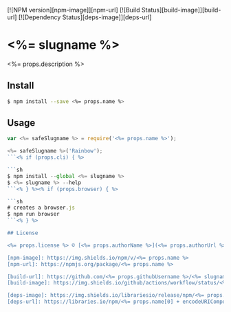 [![NPM version][npm-image]][npm-url]
[![Build Status][build-image]][build-url]
[![Dependency Status][deps-image]][deps-url]

# <%= slugname %>

<%= props.description %>

## Install

```sh
$ npm install --save <%= props.name %>
```

## Usage

```js
var <%= safeSlugname %> = require('<%= props.name %>');

<%= safeSlugname %>('Rainbow');
```<% if (props.cli) { %>

```sh
$ npm install --global <%= slugname %>
$ <%= slugname %> --help
```<% } %><% if (props.browser) { %>

```sh
# creates a browser.js
$ npm run browser
```<% } %>

## License

<%= props.license %> © [<%= props.authorName %>](<%= props.authorUrl %>)

[npm-image]: https://img.shields.io/npm/v/<%= props.name %>
[npm-url]: https://npmjs.org/package/<%= props.name %>

[build-url]: https://github.com/<%= props.githubUsername %>/<%= slugname %>/actions/workflows/check.yaml
[build-image]: https://img.shields.io/github/actions/workflow/status/<%= props.githubUsername %>/<%= slugname %>/check.yaml?branch=main

[deps-image]: https://img.shields.io/librariesio/release/npm/<%= props.name %>
[deps-url]: https://libraries.io/npm/<%= props.name[0] + encodeURIComponent(props.name.slice(1)) %>
